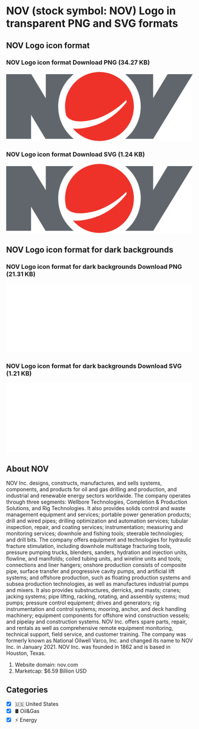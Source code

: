 # NOV (stock symbol: NOV) Logo in transparent PNG and SVG formats

## NOV Logo icon format

### NOV Logo icon format Download PNG (34.27 KB)

![NOV Logo icon format Download PNG (34.27 KB)](/img/orig/NOV-2070b66e.png)

### NOV Logo icon format Download SVG (1.24 KB)

![NOV Logo icon format Download SVG (1.24 KB)](/img/orig/NOV-e4ebafb5.svg)

## NOV Logo icon format for dark backgrounds

### NOV Logo icon format for dark backgrounds Download PNG (21.31 KB)

![NOV Logo icon format for dark backgrounds Download PNG (21.31 KB)](/img/orig/NOV.D-d404f564.png)

### NOV Logo icon format for dark backgrounds Download SVG (1.21 KB)

![NOV Logo icon format for dark backgrounds Download SVG (1.21 KB)](/img/orig/NOV.D-4f71cf6f.svg)

## About NOV

NOV Inc. designs, constructs, manufactures, and sells systems, components, and products for oil and gas drilling and production, and industrial and renewable energy sectors worldwide. The company operates through three segments: Wellbore Technologies, Completion & Production Solutions, and Rig Technologies. It also provides solids control and waste management equipment and services; portable power generation products; drill and wired pipes; drilling optimization and automation services; tubular inspection, repair, and coating services; instrumentation; measuring and monitoring services; downhole and fishing tools; steerable technologies; and drill bits. The company offers equipment and technologies for hydraulic fracture stimulation, including downhole multistage fracturing tools, pressure pumping trucks, blenders, sanders, hydration and injection units, flowline, and manifolds; coiled tubing units, and wireline units and tools; connections and liner hangers; onshore production consists of composite pipe, surface transfer and progressive cavity pumps, and artificial lift systems; and offshore production, such as floating production systems and subsea production technologies, as well as manufactures industrial pumps and mixers. It also provides substructures, derricks, and masts; cranes; jacking systems; pipe lifting, racking, rotating, and assembly systems; mud pumps; pressure control equipment; drives and generators; rig instrumentation and control systems; mooring, anchor, and deck handling machinery; equipment components for offshore wind construction vessels; and pipelay and construction systems. NOV Inc. offers spare parts, repair, and rentals as well as comprehensive remote equipment monitoring, technical support, field service, and customer training. The company was formerly known as National Oilwell Varco, Inc. and changed its name to NOV Inc. in January 2021. NOV Inc. was founded in 1862 and is based in Houston, Texas.

1. Website domain: nov.com
2. Marketcap: $6.59 Billion USD


## Categories
- [x] 🇺🇸 United States
- [x] 🛢 Oil&Gas
- [x] ⚡ Energy
